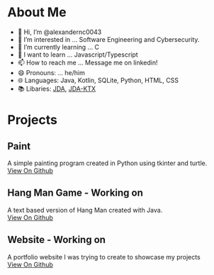 # About Me
- 👋 Hi, I’m @alexandernc0043
- 👀 I’m interested in ... Software Engineering and Cybersecurity.
- 🌱 I’m currently learning ... C
- 📖 I want to learn ...  Javascript/Typescript
- 📫 How to reach me ... Message me on linkedin!
- 😄 Pronouns: ... he/him
- 🌐 Languages: Java, Kotlin, SQLite, Python, HTML, CSS
- 📚 Libaries: [JDA](https://github.com/discord-jda/JDA), [JDA-KTX](https://github.com/MinnDevelopment/jda-ktx)

<!---
alexandernc0043/alexandernc0043 is a ✨ special ✨ repository because its `README.md` (this file) appears on your GitHub profile.
You can click the Preview link to take a look at your changes.
--->

# Projects

## Paint 

A simple painting program created in Python using tkinter and turtle.\
[View On Github](https://github.com/alexandernc0043/Paint-Program)

## Hang Man Game - Working on

A text based version of Hang Man created with Java.\
[View On Github](https://github.com/alexandernc0043/HangMan)

## Website - Working on

A portfolio website I was trying to create to showcase my projects\
[View On Github](https://github.com/alexandernc0043/alexandernc0043.github.io)
